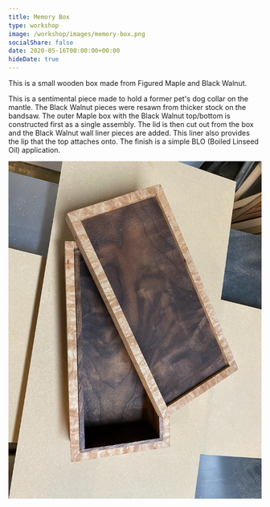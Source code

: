 ```yaml
---
title: Memory Box
type: workshop
image: /workshop/images/memory-box.png
socialShare: false
date: 2020-05-16T00:00:00+00:00
hideDate: true
---
```


This is a small wooden box made from Figured Maple and Black Walnut.
<!--more-->

  This is a sentimental piece made to hold a former pet's dog collar on the mantle.  The Black Walnut pieces were resawn from thicker stock on the bandsaw.  The outer Maple box with the Black Walnut top/bottom is constructed first as a single assembly.  The lid is then cut out from the box and the Black Walnut wall liner pieces are added. This liner also provides the lip that the top attaches onto.  The finish is a simple BLO (Boiled Linseed Oil) application.


![Memory Box](/workshop/images/memory-box2.png)